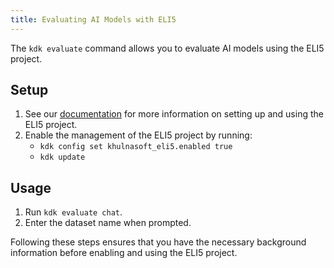 ```yaml
---
title: Evaluating AI Models with ELI5
---
```


The `kdk evaluate` command allows you to evaluate AI models using the ELI5 project.

## Setup

1. See our [documentation](https://khulnasoft.com/khulnasoft-org/ai-powered/eli5/-/tree/main/doc?ref_type=heads) for more information on setting up and using the ELI5 project.
1. Enable the management of the ELI5 project by running:
   - `kdk config set khulnasoft_eli5.enabled true`
   - `kdk update`

## Usage

1. Run `kdk evaluate chat`.
1. Enter the dataset name when prompted.

Following these steps ensures that you have the necessary background information before enabling and using the ELI5 project.
